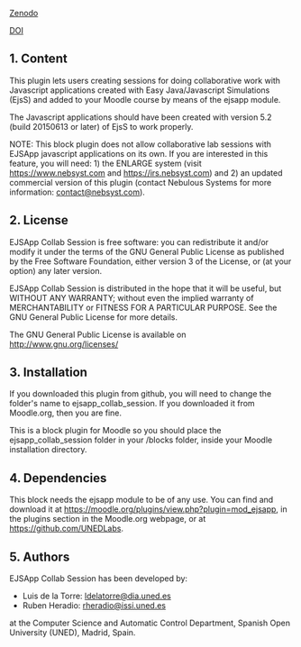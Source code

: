 [Zenodo](https://zenodo.org/badge/latestdoi/18948/UNEDLabs/moodle-block_ejsapp_collab_session)

[DOI](10.5281/zenodo.33841)

## 1. Content

This plugin lets users creating sessions for doing collaborative work with Javascript applications created with Easy
Java/Javascript Simulations (EjsS) and added to your Moodle course by means of the ejsapp module.

The Javascript applications should have been created with version 5.2 (build 20150613 or later) of EjsS to work properly.

NOTE: This block plugin does not allow collaborative lab sessions with EJSApp javascript applications on its own. If you
are interested in this feature, you will need: 1) the ENLARGE system (visit https://www.nebsyst.com and https://irs.nebsyst.com)
and 2) an updated commercial version of this plugin (contact Nebulous Systems for more information: contact@nebsyst.com).

## 2. License

EJSApp Collab Session is free software: you can redistribute it and/or modify it under the terms of the GNU General
Public License as published by the Free Software Foundation, either version 3 of the License, or (at your option) any
later version.

EJSApp Collab Session is distributed in the hope that it will be useful, but WITHOUT ANY WARRANTY; without even the
implied warranty of MERCHANTABILITY or FITNESS FOR A PARTICULAR PURPOSE.  See the GNU General Public License for more
details.

The GNU General Public License is available on <http://www.gnu.org/licenses/>

## 3. Installation

If you downloaded this plugin from github, you will need to change the folder's name to ejsapp_collab_session. If you
downloaded it from Moodle.org, then you are fine.

This is a block plugin for Moodle so you should place the ejsapp_collab_session folder in your /blocks folder, inside
your Moodle installation directory.

## 4. Dependencies

This block needs the ejsapp module to be of any use. You can find and download it at
https://moodle.org/plugins/view.php?plugin=mod_ejsapp, in the plugins section in the Moodle.org webpage, or at
https://github.com/UNEDLabs.

## 5. Authors

EJSApp Collab Session has been developed by:
  - Luis de la Torre: ldelatorre@dia.uned.es
  - Ruben Heradio: rheradio@issi.uned.es

 at the Computer Science and Automatic Control Department, Spanish Open University (UNED), Madrid, Spain.
